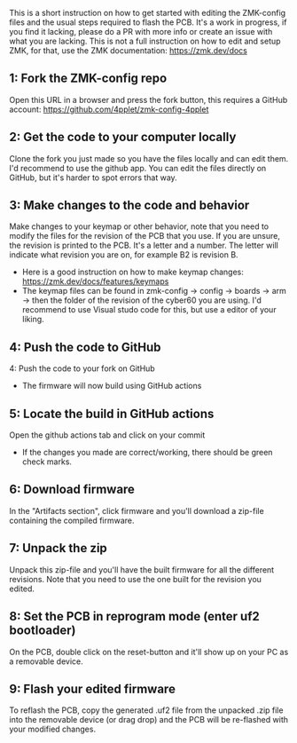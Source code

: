 This is a short instruction on how to get started with editing the ZMK-config files and the usual steps required to flash the PCB. It's a work in progress, if you find it lacking, please do a PR with more info or create an issue with what you are lacking. This is not a full instruction on how to edit and setup ZMK, for that, use the ZMK documentation: https://zmk.dev/docs

## 1: Fork the ZMK-config repo
Open this URL in a browser and press the fork button, this requires a GitHub account: https://github.com/4pplet/zmk-config-4pplet
## 2: Get the code to your computer locally 
Clone the fork you just made so you have the files locally and can edit them. I'd recommend to use the github app. You can edit the files directly on GitHub, but it's harder to spot errors that way.
## 3: Make changes to the code and behavior
Make changes to your keymap or other behavior, note that you need to modify the files for the revision of the PCB that you use. If you are unsure, the revision is printed to the PCB. It's a letter and a number. The letter will indicate what revision you are on, for example B2 is revision B.
- Here is a good instruction on how to make keymap changes: https://zmk.dev/docs/features/keymaps
- The keymap files can be found in zmk-config -> config -> boards -> arm -> then the folder of the revision of the cyber60 you are using.
I'd recommend to use Visual studo code for this, but use a editor of your liking.
## 4: Push the code to GitHub
4: Push the code to your fork on GitHub
- The firmware will now build using GitHub actions
## 5: Locate the build in GitHub actions
Open the github actions tab and click on your commit
- If the changes you made are correct/working, there should be green check marks.
## 6: Download firmware
In the "Artifacts section", click firmware and you'll download a zip-file containing the compiled firmware.
## 7: Unpack the zip
Unpack this zip-file and you'll have the built firmware for all the different revisions. Note that you need to use the one built for the revision you edited.
## 8: Set the PCB in reprogram mode (enter uf2 bootloader)
On the PCB, double click on the reset-button and it'll show up on your PC as a removable device.
## 9: Flash your edited firmware
To reflash the PCB, copy the generated .uf2 file from the unpacked .zip file into the removable device (or drag drop) and the PCB will be re-flashed with your modified changes.
